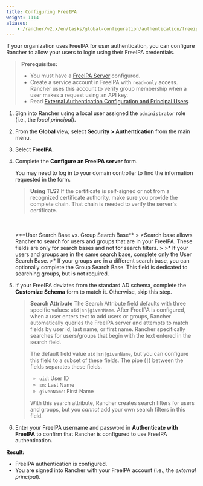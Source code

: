 ```yaml
---
title: Configuring FreeIPA
weight: 1114
aliases:
    - /rancher/v2.x/en/tasks/global-configuration/authentication/freeipa/
---
```


If your organization uses FreeIPA for user authentication, you can configure Rancher to allow your users to login using their FreeIPA credentials.

>**Prerequisites:**
>
>- You must have a [FreeIPA Server](https://www.freeipa.org/) configured.
>- Create a service account in FreeIPA with `read-only` access. Rancher uses this account to verify group membership when a user makes a request using an API key.
>- Read [External Authentication Configuration and Principal Users]({{<baseurl>}}/rancher/v2.x/en/admin-settings/authentication/#external-authentication-configuration-and-principal-users).

1.  Sign into Rancher using a local user assigned the `administrator` role (i.e., the _local principal_).

2.	From the **Global** view, select **Security > Authentication** from the main menu.

3.	Select **FreeIPA**.

4.	Complete the **Configure an FreeIPA server** form.

	You may need to log in to your domain controller to find the information requested in the form.

	>**Using TLS?**
 	>If the certificate is self-signed or not from a recognized certificate authority, make sure you provide the complete chain. That chain is needed to verify the server's certificate.
	<br/>
	<br/>
	>**User Search Base vs. Group Search Base**
	>
	>Search base allows Rancher to search for users and groups that are in your FreeIPA.  These fields are only for search bases and not for search filters.
	>
	>* If your users and groups are in the same search base, complete only the User Search Base.
	>* If your groups are in a different search base, you can optionally complete the Group Search Base. This field is dedicated to searching groups, but is not required.

5.	If your FreeIPA deviates from the standard AD schema, complete the **Customize Schema** form to match it. Otherwise, skip this step.

	>**Search Attribute** The Search Attribute field defaults with three specific values: `uid|sn|givenName`. After FreeIPA is configured, when a user enters text to add users or groups, Rancher automatically queries the FreeIPA server and attempts to match fields by user id, last name, or first name. Rancher specifically searches for users/groups that begin with the text entered in the search field.
	>
	>The default field value `uid|sn|givenName`, but you can configure this field to a subset of these fields. The pipe (`|`) between the fields separates these fields.
	>
	> * `uid`: User ID
	> * `sn`: Last Name
	> * `givenName`: First Name
	>
	> With this search attribute, Rancher creates search filters for users and groups, but you *cannot* add your own search filters in this field.

6.	Enter your FreeIPA username and password in **Authenticate with FreeIPA** to confirm that Rancher is configured to use FreeIPA authentication.

**Result:**

- FreeIPA authentication is configured.
- You are signed into Rancher with your FreeIPA account (i.e., the _external principal_).
